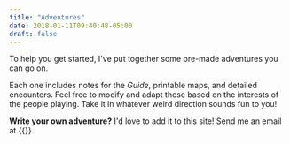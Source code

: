 ```yaml
---
title: "Adventures"
date: 2018-01-11T09:40:48-05:00
draft: false
---
```


To help you get started, I've put together some pre-made adventures you can go on.

Each one includes notes for the *Guide*, printable maps, and detailed encounters. Feel free to modify and adapt these based on the interests of the people playing. Take it in whatever weird direction sounds fun to you!

**Write your own adventure?** I'd love to add it to this site! Send me an email at {{<email>}}.